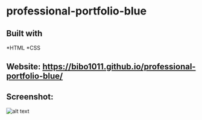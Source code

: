 # professional-portfolio-blue

## Built with 
*HTML
*CSS

## Website:  https://bibo1011.github.io/professional-portfolio-blue/

## Screenshot:

![alt text](https://github.com/bibo1011/professional-portfolio-blue/assets/images/screenshot-chal2.png "portfolio blue")

